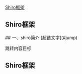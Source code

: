 [Shiro框架](#(1))

<h2 id="1"> Shiro框架</h2>
## 一、shiro简介  
[超链文字](#jump)  

<span id="jump">跳转内容目标</span>

























  





<h2 id='1'> Shiro框架</h2>